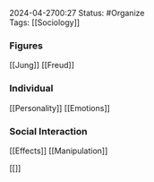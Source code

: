 2024-04-2700:27
Status: #Organize  
Tags: [[Sociology]]
### Figures
[[Jung]]
[[Freud]]
### Individual
[[Personality]]
[[Emotions]] 
### Social Interaction 
[[Effects]]
[[Manipulation]]


[[]]